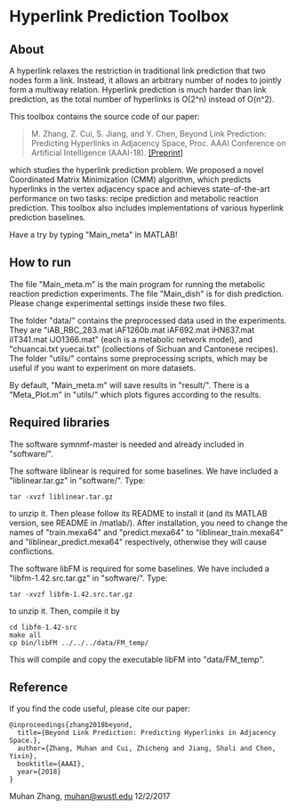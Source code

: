 Hyperlink Prediction Toolbox
============================

About
-----

A hyperlink relaxes the restriction in traditional link prediction that two nodes form a link. Instead, it allows an arbitrary number of nodes to jointly form a multiway relation. Hyperlink prediction is much harder than link prediction, as the total number of hyperlinks is O(2^n) instead of O(n^2). 

This toolbox contains the source code of our paper:

> M. Zhang,  Z. Cui,  S. Jiang,  and Y. Chen,  Beyond Link Prediction: Predicting Hyperlinks in Adjacency Space,  Proc. AAAI Conference on Artificial Intelligence (AAAI-18). [\[Preprint\]](http://www.cse.wustl.edu/~muhan/papers/AAAI_2018_Hyperlink.pdf)

which studies the hyperlink prediction problem. We proposed a novel Coordinated Matrix Minimization (CMM) algorithm, which predicts hyperlinks in the vertex adjacency space and achieves state-of-the-art performance on two tasks: recipe prediction and metabolic reaction prediction. This toolbox also includes implementations of various hyperlink prediction baselines.

Have a try by typing "Main_meta" in MATLAB!

How to run
----------

The file "Main_meta.m" is the main program for running the metabolic reaction prediction experiments. The file "Main_dish" is for dish prediction. Please change experimental settings inside these two files.

The folder "data/" contains the preprocessed data used in the experiments. They are "iAB_RBC_283.mat  iAF1260b.mat  iAF692.mat  iHN637.mat  iIT341.mat  iJO1366.mat" (each is a metabolic network model), and "chuancai.txt  yuecai.txt" (collections of Sichuan and Cantonese recipes). The folder "utils/" contains some preprocessing scripts, which may be useful if you want to experiment on more datasets.

By default, "Main_meta.m" will save results in "result/". There is a "Meta_Plot.m" in "utils/" which plots figures according to the results.

Required libraries
------------------

The software symnmf-master is needed and already included in "software/". 

The software liblinear is required for some baselines. We have included a "liblinear.tar.gz" in "software/". Type:

    tar -xvzf liblinear.tar.gz

to unzip it. Then please follow its README to install it (and its MATLAB version, see README in /matlab/). After installation, you need to change the names of "train.mexa64" and "predict.mexa64" to "liblinear_train.mexa64" and "liblinear_predict.mexa64" respectively, otherwise they will cause conflictions.

The software libFM is required for some baselines. We have included a "libfm-1.42.src.tar.gz" in "software/". Type:

    tar -xvzf libfm-1.42.src.tar.gz

to unzip it. Then, compile it by

    cd libfm-1.42-src
    make all
    cp bin/libFM ../../../data/FM_temp/

This will compile and copy the executable libFM into "data/FM_temp".

Reference
---------

If you find the code useful, please cite our paper:

    @inproceedings{zhang2018beyond,
      title={Beyond Link Prediction: Predicting Hyperlinks in Adjacency Space.},
      author={Zhang, Muhan and Cui, Zhicheng and Jiang, Shali and Chen, Yixin},
      booktitle={AAAI},
      year={2018}
    }

Muhan Zhang, muhan@wustl.edu
12/2/2017
